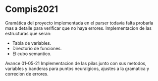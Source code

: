 # Compis2021

Gramática del proyecto implementada en el parser todavia falta probarla mas a detalle para verificar que no haya errores. 
Implementacion de las estructuras que seran:
- Tabla de variables.  
- Directorio de funciones.
- El cubo semantico.

Avance 01-05-21
Implementacion de las pilas junto con sus metodos, variables y banderas para puntos neuralgicos, ajustes a la gramatica y correcion de errores.

